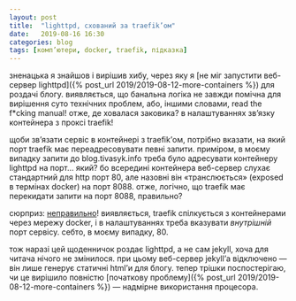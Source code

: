 ```yaml
---
layout: post
title:  "lighttpd, схований за traefik’ом"
date:   2019-08-16 16:30
categories: blog
tags: [комп’ютери, docker, traefik, підказка]
---
```


зненацька я знайшов і вирішив хибу, через яку я [не міг запустити веб-сервер lighttpd]({% post_url 2019/2019-08-12-more-containers %}) для роздачі блогу. виявляється, що банальна логіка не завжди помічна для вирішення суто технічних проблем, або, іншими словами, read the f*cking manual! отже, де ховалася заковика? в налаштуваннях зв’язку контейнера з проксі traefik!

щоби зв’язати сервіс в контейнері з traefik’ом, потрібно вказати, на який порт traefik має переадресовувати певні запити. приміром, в моєму випадку запити до blog.tivasyk.info треба було адресувати контейнеру lighttpd на порт… який? бо всередині контейнера веб-сервер слухає стандартний для http порт 80, але назовні він «транслюється» (exposed в термінах docker) на порт 8088. отже, логічно, що traefik має перекидати запити на порт 8088, правильно?

сюрприз: [неправильно](https://stackoverflow.com/a/49418168/6123418)! виявляється, traefik спілкується з контейнерами через мережу docker, і в налаштуваннях треба вказувати *внутрішній* порт сервісу. себто, в моєму випадку, 80.

тож наразі цей щоденничок роздає lighttpd, а не сам jekyll, хоча для читача нічого не змінилося. при цьому веб-сервер jekyll’а відключено — він лише генерує статичні html’и для блогу. тепер трішки поспостерігаю, чи це вирішило повністю [початкову проблему]({% post_url 2019/2019-08-12-more-containers %}) — надмірне використання процесора.